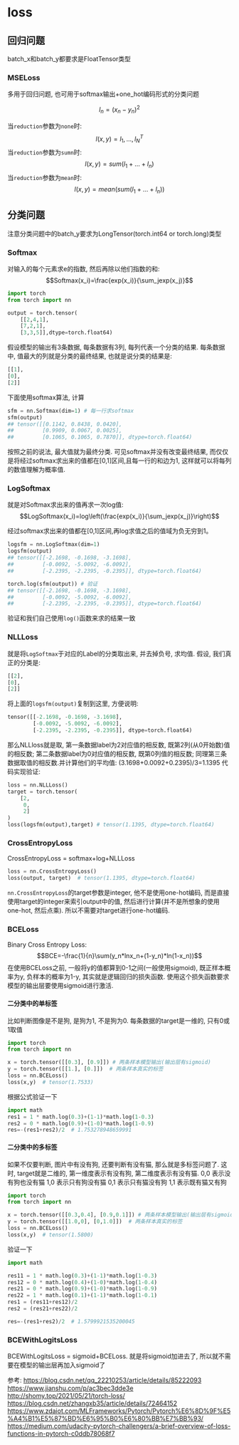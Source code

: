 # loss





## 回归问题
batch_x和batch_y都要求是FloatTensor类型

### MSELoss
多用于回归问题, 也可用于softmax输出+one_hot编码形式的分类问题

$$l_n=(x_n-y_n)^2$$

当`reduction`参数为`none`时:
$$l(x,y)={l_1,...,l_N}^T$$
当`reduction`参数为`sumn`时:
$$l(x,y)=sum(l_1+...+l_n)$$
当`reduction`参数为`mean`时:
$$l(x,y)=mean(sum(l_1+...+l_n))$$

## 分类问题
注意分类问题中的batch_y要求为LongTensor(torch.int64 or torch.long)类型


### Softmax
对输入的每个元素求e的指数, 然后再除以他们指数的和:
$$Softmax(x_i)=\frac{exp(x_i)}{\sum_jexp(x_j)}$$

```python
import torch
from torch import nn

output = torch.tensor(
    [[2,4,1],
    [7,2,1],
    [3,3,5]],dtype=torch.float64)
```
假设模型的输出有3条数据, 每条数据有3列, 每列代表一个分类的结果. 每条数据中, 值最大的列就是分类的最终结果, 也就是说分类的结果是:
```python
[[1],
[0],
[2]]
```
下面使用softmax算法, 计算
```python
sfm = nn.Softmax(dim=1) # 每一行求softmax
sfm(output)
## tensor([[0.1142, 0.8438, 0.0420],
##         [0.9909, 0.0067, 0.0025],
##         [0.1065, 0.1065, 0.7870]], dtype=torch.float64)
```
按照之前的说法, 最大值就为最终分类. 可见softmax并没有改变最终结果, 而仅仅是将经过softmax求出来的值都在[0,1]区间,且每一行的和边为1, 这样就可以将每列的数值理解为概率值.





### LogSoftmax
就是对Softmax求出来的值再求一次log值:
$$LogSoftmax(x_i)=log\left(\frac{exp(x_i)}{\sum_jexp(x_j)}\right)$$

经过softmax求出来的值都在[0,1]区间,再log求值之后的值域为负无穷到1。

```python
logsfm = nn.LogSoftmax(dim=1)
logsfm(output)
## tensor([[-2.1698, -0.1698, -3.1698],
##         [-0.0092, -5.0092, -6.0092],
##         [-2.2395, -2.2395, -0.2395]], dtype=torch.float64)

torch.log(sfm(output)) # 验证
## tensor([[-2.1698, -0.1698, -3.1698],
##         [-0.0092, -5.0092, -6.0092],
##         [-2.2395, -2.2395, -0.2395]], dtype=torch.float64)
```
验证和我们自己使用`log()`函数来求的结果一致



### NLLLoss
就是将`LogSoftmax`于对应的Label的分类取出来, 并去掉负号, 求均值.
假设, 我们真正的分类是:
```python
[[2],
[0],
[2]]
```

将上面的`logsfm(output)`复制到这里, 方便说明:
```python
tensor([[-2.1698, -0.1698, -3.1698],
        [-0.0092, -5.0092, -6.0092],
        [-2.2395, -2.2395, -0.2395]], dtype=torch.float64)
```


那么NLLloss就是取, 第一条数据label为2对应值的相反数, 既第2列(从0开始数)值的相反数; 第二条数据label为0对应值的相反数, 既第0列值的相反数; 同理第三条数据取值的相反数.并计算他们的平均值:
(3.1698+0.0092+0.2395)/3=1.1395
代码实现验证:
```python
loss = nn.NLLLoss()
target = torch.tensor(
    [2,
     0,
     2]
)
loss(logsfm(output),target) # tensor(1.1395, dtype=torch.float64)
```


### CrossEntropyLoss
CrossEntropyLoss = softmax+log+NLLLoss

```python
loss = nn.CrossEntropyLoss()
loss(output, target)  # tensor(1.1395, dtype=torch.float64)
```

`nn.CrossEntropyLoss`的target参数是integer, 他不是使用one-hot编码, 而是直接使用target的integer来索引output中的值, 然后进行计算(并不是所想象的使用one-hot, 然后点乘). 所以不需要对target进行one-hot编码.


### BCELoss
Binary Cross Entropy Loss:
$$BCE=-\frac{1}{n}\sum(y_n*lnx_n+(1-y_n)*ln(1-x_n))$$
在使用BCELoss之前, 一般将y的值都算到0-1之间(一般使用sigmoid), 既正样本概率为y, 负样本的概率为1-y, 其实就是逻辑回归的损失函数.
使用这个损失函数要求模型的输出层要使用sigmoid进行激活.


#### 二分类中的单标签
比如判断图像是不是狗, 是狗为1, 不是狗为0. 每条数据的target是一维的, 只有0或1取值

```python
import torch
from torch import nn

x = torch.tensor([[0.3], [0.9]]) # 两条样本模型输出(输出层有sigmoid)
y = torch.tensor([[1.], [0.]])  # 两条样本真实的标签
loss = nn.BCELoss()
loss(x,y)  # tensor(1.7533)
```
根据公式验证一下

```python
import math
res1 = 1 * math.log(0.3)+(1-1)*math.log(1-0.3)
res2 = 0 * math.log(0.9)+(1-0)*math.log(1-0.9)
res=-(res1+res2)/2  # 1.753278948659991
```

#### 二分类中的多标签
如果不仅要判断, 图片中有没有狗, 还要判断有没有猫, 那么就是多标签问题了. 这时, target就是二维的, 第一维度表示有没有狗, 第二维度表示有没有猫.
0,0 表示没有狗也没有猫
1,0 表示只有狗没有猫
0,1 表示只有猫没有狗
1,1 表示既有猫又有狗


```python
import torch
from torch import nn

x = torch.tensor([[0.3,0.4], [0.9,0.1]]) # 两条样本模型输出(输出层有sigmoid)
y = torch.tensor([[1.0,0], [0,1.0]])  # 两条样本真实的标签
loss = nn.BCELoss()
loss(x,y)  # tensor(1.5800)
```
验证一下
```python
import math

res11 = 1 * math.log(0.3)+(1-1)*math.log(1-0.3)
res12 = 0 * math.log(0.4)+(1-0)*math.log(1-0.4)
res21 = 0 * math.log(0.9)+(1-0)*math.log(1-0.9)
res22 = 1 * math.log(0.1)+(1-1)*math.log(1-0.1)
res1 = (res11+res12)/2
res2 = (res21+res22)/2

res=-(res1+res2)/2  # 1.5799921535200045
```


### BCEWithLogitsLoss
BCEWithLogitsLoss = sigmoid+BCELoss. 就是将sigmoid加进去了, 所以就不需要在模型的输出层再加入sigmoid了





参考:
https://blog.csdn.net/qq_22210253/article/details/85222093
https://www.jianshu.com/p/ac3bec3dde3e
http://shomy.top/2021/05/21/torch-loss/
https://blog.csdn.net/zhangxb35/article/details/72464152
https://www.zdaiot.com/MLFrameworks/Pytorch/Pytorch%E6%8D%9F%E5%A4%B1%E5%87%BD%E6%95%B0%E6%80%BB%E7%BB%93/
https://medium.com/udacity-pytorch-challengers/a-brief-overview-of-loss-functions-in-pytorch-c0ddb78068f7